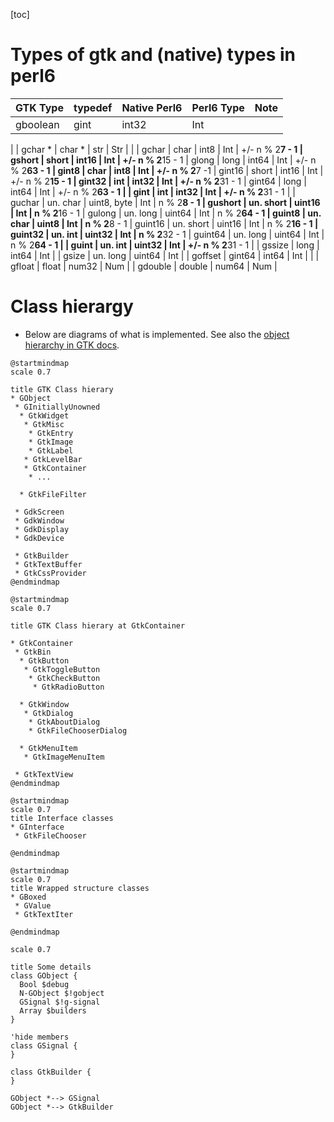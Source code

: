 [toc]

# Types of gtk and (native) types in perl6

| GTK Type | typedef | Native Perl6 | Perl6 Type | Note |
| -------- | ------- | ------------ | ---------- | ---- |
| gboolean | gint    | int32        | Int        |
|
| gchar *  | char *  | str          | Str        |
|
| gchar    | char    | int8         | Int        | +/- n % 2**7 - 1
| gshort   | short   | int16        | Int        | +/- n % 2**15 - 1
| glong    | long    | int64        | Int        | +/- n % 2**63 - 1
| gint8    | char    | int8         | Int        | +/- n % 2**7 -1
| gint16   | short   | int16        | Int        | +/- n % 2**15 - 1
| gint32   | int     | int32        | Int        | +/- n % 2**31 - 1
| gint64   | long    | int64        | Int        | +/- n % 2**63 - 1
|
| gint     | int     | int32        | Int        | +/- n % 2**31 - 1
|
| guchar   | un. char  | uint8, byte  | Int      | n % 2**8 - 1
| gushort  | un. short | uint16       | Int      | n % 2**16 - 1
| gulong   | un. long  | uint64       | Int      | n % 2**64 - 1
| guint8   | un. char  | uint8        | Int      | n % 2**8 - 1
| guint16  | un. short | uint16       | Int      | n % 2**16 - 1
| guint32  | un. int   | uint32       | Int      | n % 2**32 - 1
| guint64  | un. long  | uint64       | Int      | n % 2**64 - 1
|
| guint    | un. int   | uint32       | Int      | +/- n % 2**31 - 1
|
| gssize   | long      | int64        | Int      |
| gsize    | un. long  | uint64       | Int      |
| goffset  | gint64    | int64        | Int      |
|
| gfloat   | float     | num32        | Num      |
| gdouble  | double    | num64        | Num      |

# Class hierargy
* Below are diagrams of what is implemented. See also the [object hierarchy in GTK docs](https://developer.gnome.org/gtk3/stable/ch02.html).


```plantuml
@startmindmap
scale 0.7

title GTK Class hierary
* GObject
 * GInitiallyUnowned
  * GtkWidget
   * GtkMisc
    * GtkEntry
    * GtkImage
    * GtkLabel
   * GtkLevelBar
   * GtkContainer
    * ...

  * GtkFileFilter

 * GdkScreen
 * GdkWindow
 * GdkDisplay
 * GdkDevice

 * GtkBuilder
 * GtkTextBuffer
 * GtkCssProvider
@endmindmap
```

```plantuml
@startmindmap
scale 0.7

title GTK Class hierary at GtkContainer

* GtkContainer
 * GtkBin
  * GtkButton
   * GtkToggleButton
    * GtkCheckButton
     * GtkRadioButton

  * GtkWindow
   * GtkDialog
    * GtkAboutDialog
    * GtkFileChooserDialog

  * GtkMenuItem
   * GtkImageMenuItem

 * GtkTextView
@endmindmap
```


```plantuml
@startmindmap
scale 0.7
title Interface classes
* GInterface
 * GtkFileChooser

@endmindmap
```

```plantuml
@startmindmap
scale 0.7
title Wrapped structure classes
* GBoxed
 * GValue
 * GtkTextIter

@endmindmap
```
<!--
```plantuml
scale 0.7
hide members
hide circle

title Standalone classes

class X

class GMain
class GList
class GSList
class GType
class GSignal

class GtkMain
```
-->


```plantuml
scale 0.7

title Some details
class GObject {
  Bool $debug
  N-GObject $!gobject
  GSignal $!g-signal
  Array $builders
}

'hide members
class GSignal {
}

class GtkBuilder {
}

GObject *--> GSignal
GObject *--> GtkBuilder

```

<!-- Restjes ...

```plantuml
scale 0.7
hide members
hide circle

'class Gui
'class GSignal
'GSignal <|-- GtkWidget
'X <-* Gui


GtkBin <|-- GtkButton
GtkButton <|-- GtkToggleButton
GtkToggleButton <|-- GtkCheckButton
GtkCheckButton <|-- GtkRadioButton

GtkBin <|-- GtkWindow
GtkWindow <|-- GtkDialog
GtkDialog <|-- GtkAboutDialog
GtkDialog <|-- GtkFileChooserDialog

GtkWidget <|-- GtkLabel
GtkWidget <|-- GtkEntry

GtkContainer <|-- GtkBin
GtkContainer <|-- GtkTextView
GtkWidget <|-- GtkContainer

GInitiallyUnowned <|-- GtkWidget
GObject <|-- GInitiallyUnowned

GtkBin <|-- GtkMenuItem
GtkMenuItem <|-- GtkImageMenuItem

GInitiallyUnowned <|-- GtkFileFilter

```
-->
